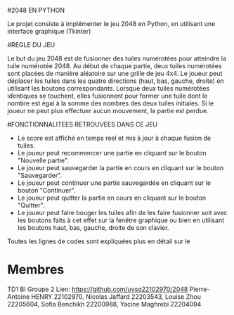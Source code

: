 #2048 EN PYTHON

  Le projet consiste à implémenter le jeu 2048 en Python, en utilisant une interface graphique (Tkinter)


#REGLE DU JEU
 
Le but du jeu 2048 est de fusionner des tuiles numérotées pour atteindre la tuile numérotée 2048. 
Au début de chaque partie, deux tuiles numérotées sont placées de manière aléatoire sur une grille de jeu 4x4. 
Le joueur peut déplacer les tuiles dans les quatre directions (haut, bas, gauche, droite) en utilisant les boutons correspondants.
Lorsque deux tuiles numérotées identiques se touchent, elles fusionnent pour former une tuile dont le nombre est égal à la somme des nombres des deux tuiles initiales.
Si le joueur ne peut plus effectuer aucun mouvement, la partie est perdue.


#FONCTIONNALITEES RETROUVEES DANS CE JEU

- Le score est affiché en temps réel et mis à jour à chaque fusion de tuiles.
- Le joueur peut recommencer une partie en cliquant sur le bouton "Nouvelle partie".
- Le joueur peut sauvegarder la partie en cours en cliquant sur le bouton "Sauvegarder".
- Le joueur peut continuer une partie sauvegardée en cliquant sur le bouton "Continuer".
- Le joueur peut quitter la partie en cours en cliquant sur le bouton "Quitter".
- Le joueur peut faire bouger les tuiles afin de les faire fusionner soit avec les boutons faits à cet effet sur la fenêtre graphique ou bien en utilisant les boutons haut, bas, gauche, droite de son clavier. 

Toutes les lignes de codes sont expliquées plus en détail sur le 


# Membres 
TD1 BI Groupe 2 
Lien: https://github.com/uvsq22102970/2048
Pierre-Antoine HENRY 22102970,
Nicolas Jaffard 22203543,
Louise Zhou 22205604,
Sofia Benchikh 22200988,
Yacine Maghrebi 22204094
